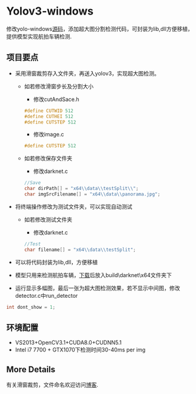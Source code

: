 Yolov3-windows
===============
修改yolo-windows[源码](https://github.com/AlexeyAB/darknet)，添加超大图分割检测代码，可封装为lib,dll方便移植，提供模型实现航拍车辆检测.

项目要点
--------
* 采用滑窗裁剪存入文件夹，再送入yolov3，实现超大图检测。
	* 如若修改滑窗步长及分割大小
		* 修改cutAndSace.h

		```C++
		#define CUTWID 512
		#define CUTHEI 512
		#define CUTSTEP 512
		```
		
		* 修改image.c
		```C++
		#define CUTSTEP 512
		```
		
	* 如若修改保存文件夹
		* 修改darknet.c

		```C++
		//Save
		char dirPath[] = "x64\\data\\testSplit\\";
		char imgSrcFilename[] = "x64\\data\\panorama.jpg";
		```		

* 将终端操作修改为测试文件夹，可以实现自动测试
	* 如若修改测试文件夹
		* 修改darknet.c
		
		```C++
		//Test
		char filename[] = "x64\\data\\testSplit";
		```
		
* 可以将代码封装为lib,dll，方便移植
* 模型只用来检测航拍车辆，[下载](https://pan.baidu.com/s/1VoOpBiWfq2DWsn7kMTZZiw)后放入build\darknet\x64文件夹下
* 运行显示多幅图，最后一张为超大图检测效果，若不显示中间图，修改detector.c中run_detector

```C++
int dont_show = 1;
```



环境配置
--------
* VS2013+OpenCV3.1+CUDA8.0+CUDNN5.1
* Intel i7 7700 + GTX1070下检测时间30-40ms per img

More Details
-------------
有关滑窗裁剪，文件命名欢迎访问[博客](https://www.cnblogs.com/qinguoyi/p/8507803.html).